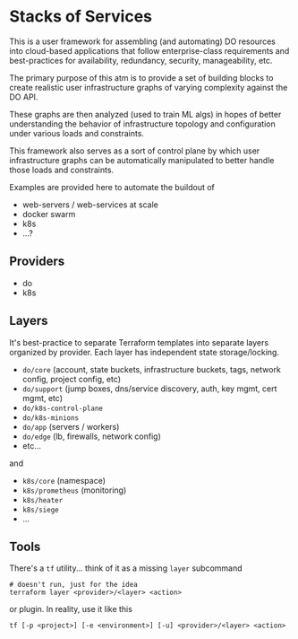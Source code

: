 
# Stacks of Services

This is a user framework for assembling (and automating) DO resources into
cloud-based applications that follow enterprise-class requirements and
best-practices for availability, redundancy, security, manageability, etc.

The primary purpose of this atm is to provide a set of building blocks to
create realistic user infrastructure graphs of varying complexity against the
DO API.

These graphs are then analyzed (used to train ML algs) in hopes of better
understanding the behavior of infrastructure topology and configuration under
various loads and constraints.

This framework also serves as a sort of control plane by which user
infrastructure graphs can be automatically manipulated to better handle those
loads and constraints.

Examples are provided here to automate the buildout of
- web-servers / web-services at scale
- docker swarm
- k8s
- ...?


## Providers

- do
- k8s

## Layers

It's best-practice to separate Terraform templates into separate layers
organized by provider.  Each layer has independent state storage/locking.

- `do/core` (account, state buckets, infrastructure buckets, tags, network config,
  project config, etc)
- `do/support` (jump boxes, dns/service discovery, auth, key mgmt, cert mgmt, etc)
- `do/k8s-control-plane`
- `do/k8s-minions`
- `do/app` (servers / workers)
- `do/edge` (lb, firewalls, network config)
- etc...

and

- `k8s/core` (namespace)
- `k8s/prometheus` (monitoring)
- `k8s/heater`
- `k8s/siege`
- ...

## Tools

There's a `tf` utility... think of it as a missing `layer` subcommand

    # doesn't run, just for the idea
    terraform layer <provider>/<layer> <action>

or plugin.  In reality, use it like this

    tf [-p <project>] [-e <environment>] [-u] <provider>/<layer> <action>

